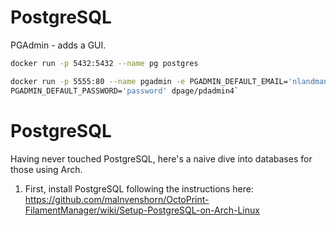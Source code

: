 # PostgreSQL 

PGAdmin - adds a GUI.

```bash
docker run -p 5432:5432 --name pg postgres

docker run -p 5555:80 --name pgadmin -e PGADMIN_DEFAULT_EMAIL='nlandman' -e \
PGADMIN_DEFAULT_PASSWORD='password' dpage/pdadmin4`
```

# PostgreSQL

Having never touched PostgreSQL, here's a naive dive into databases for those using Arch.

1. First, install PostgreSQL following the instructions here: https://github.com/malnvenshorn/OctoPrint-FilamentManager/wiki/Setup-PostgreSQL-on-Arch-Linux

